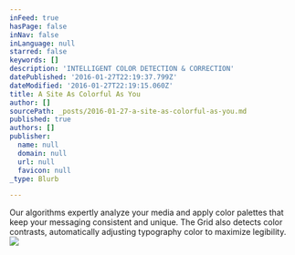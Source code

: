 ```yaml
---
inFeed: true
hasPage: false
inNav: false
inLanguage: null
starred: false
keywords: []
description: 'INTELLIGENT COLOR DETECTION & CORRECTION'
datePublished: '2016-01-27T22:19:37.799Z'
dateModified: '2016-01-27T22:19:15.060Z'
title: A Site As Colorful As You
author: []
sourcePath: _posts/2016-01-27-a-site-as-colorful-as-you.md
published: true
authors: []
publisher:
  name: null
  domain: null
  url: null
  favicon: null
_type: Blurb

---
```

Our algorithms expertly analyze your media and apply color palettes that keep your messaging consistent and unique. The Grid also detects color contrasts, automatically adjusting typography color to maximize legibility.
![](https://the-grid-user-content.s3-us-west-2.amazonaws.com/5c84408a-ba2f-4cce-8ab9-97dbb51865fd.jpg)